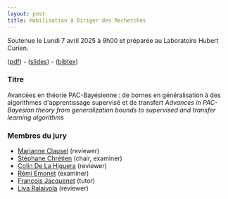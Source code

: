 ```yaml
---
layout: post
title: Habilisation à Diriger des Recherches
---
```


Soutenue le Lundi 7 avril 2025 à 9h00 et préparée au Laboratoire Hubert Curien.

([pdf](https://emorvant.github.io/publications/misc/hdr_morvant.pdf)) - ([slides](https://emorvant.github.io/publications/misc/slides_hdr_morvant.pdf)) -
 ([bibtex](https://emorvant.github.io/publications/misc/bibtex_hdr_morvant.bib))

### Titre  
<titre>Avancées en théorie PAC-Bayésienne : de bornes en généralisation à des algorithmes d'apprentissage supervisé et de transfert</titre>
*Advances in PAC-Bayesian theory from generalization bounds to supervised and transfer learning algorithms*

### Membres du jury 

- [Marianne Clausel](https://sites.google.com/site/marianneclausel/) (reviewer)
- [Stéphane Chrétien](https://sites.google.com/site/stephanegchretien/home) (chair, examiner)
- [Colin De La Higuera](https://www.univ-nantes.fr/colin-de-la-higuera) (reviewer)
- [Rémi Emonet](https://home.heeere.com) (examiner)
- [François Jacquenet](https://perso.univ-st-etienne.fr/jacquene/) (tutor)
- [Liva Ralaivola](https://www.linkedin.com/in/livaralaivola/) (reviewer)

    
